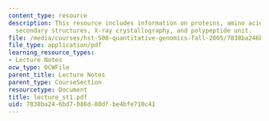 ```yaml
---
content_type: resource
description: This resource includes information on proteins, amino acids, interactions,
  secondary structures, X-ray crystallography, and polypeptide unit.
file: /media/courses/hst-508-quantitative-genomics-fall-2005/7838ba246bd7086d80dfbe4bfe710c41_lecture_st1.pdf
file_type: application/pdf
learning_resource_types:
- Lecture Notes
ocw_type: OCWFile
parent_title: Lecture Notes
parent_type: CourseSection
resourcetype: Document
title: lecture_st1.pdf
uid: 7838ba24-6bd7-086d-80df-be4bfe710c41
---
```

